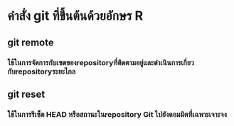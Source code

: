 # คำสั่ง git ที่ขึ้นต้นด้วยอักษร R

## git remote

### ใช้ในการจัดการกับเซตของrepositoryที่ติดตามอยู่และดำเนินการเกี่ยวกับrepositoryระยะไกล

##  git reset

### ใช้ในการรีเซ็ต HEAD หรือสถานะในrepository Git ไปยังคอมมิตที่เฉพาะเจาะจง
